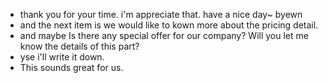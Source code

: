 - thank you for your time. i'm appreciate that. have a nice day~ byewn
- and the next item is we would like to kown more about the pricing detail.
- and maybe Is there any special offer for our company? Will you let me know the details of this part?
- yse i'll write it down.
- This sounds great for us.
